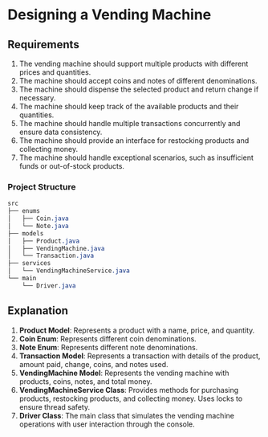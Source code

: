 # Designing a Vending Machine

## Requirements

1. The vending machine should support multiple products with different prices and quantities.
2. The machine should accept coins and notes of different denominations.
3. The machine should dispense the selected product and return change if necessary.
4. The machine should keep track of the available products and their quantities.
5. The machine should handle multiple transactions concurrently and ensure data consistency.
6. The machine should provide an interface for restocking products and collecting money.
7. The machine should handle exceptional scenarios, such as insufficient funds or out-of-stock products.

### Project Structure

```css
src
├── enums
│   ├── Coin.java
│   └── Note.java
├── models
│   ├── Product.java
│   ├── VendingMachine.java
│   └── Transaction.java
├── services
│   └── VendingMachineService.java
└── main
    └── Driver.java
```

## Explanation

1. **Product Model**: Represents a product with a name, price, and quantity.
2. **Coin Enum**: Represents different coin denominations.
3. **Note Enum**: Represents different note denominations.
4. **Transaction Model**: Represents a transaction with details of the product, amount paid, change, coins, and notes used.
5. **VendingMachine Model**: Represents the vending machine with products, coins, notes, and total money.
6. **VendingMachineService Class**: Provides methods for purchasing products, restocking products, and collecting money. Uses locks to ensure thread safety.
7. **Driver Class**: The main class that simulates the vending machine operations with user interaction through the console.
